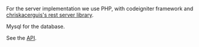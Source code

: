 For the server implementation we use PHP, with codeigniter framework and [chriskacerguis's rest server library](https://github.com/chriskacerguis/codeigniter-restserver).

Mysql for the database.

See the [API](https://github.com/csc301-fall2014/Proj-Morning-Team10-repo/blob/master/Phase4/server/api.md).